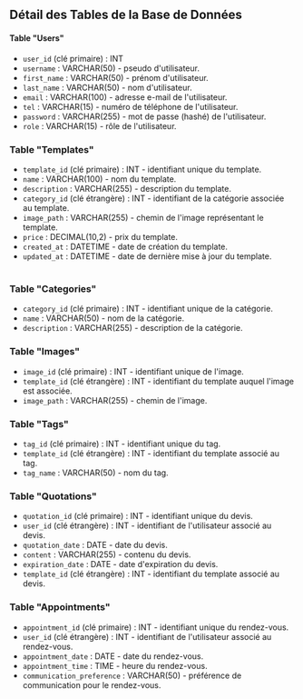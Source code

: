 Détail des Tables de la Base de Données
---------------------------------------

#### Table "Users"

* `user_id` (clé primaire) : INT
* `username` : VARCHAR(50) - pseudo d'utilisateur.
* `first_name` : VARCHAR(50) - prénom d'utilisateur.
* `last_name` : VARCHAR(50) - nom d'utilisateur.
* `email` : VARCHAR(100) - adresse e-mail de l'utilisateur.
* `tel` : VARCHAR(15) - numéro de téléphone de l'utilisateur.
* `password` : VARCHAR(255) - mot de passe (hashé) de l'utilisateur.
* `role` : VARCHAR(15) - rôle de l'utilisateur.

### Table "Templates"

* `template_id` (clé primaire) : INT - identifiant unique du template.
* `name` : VARCHAR(100) - nom du template.
* `description` : VARCHAR(255) - description du template.
* `category_id` (clé étrangère) : INT - identifiant de la catégorie associée au template.
* `image_path` : VARCHAR(255) - chemin de l'image représentant le template.
* `price` : DECIMAL(10,2) - prix du template.
* `created_at` : DATETIME - date de création du template.
* `updated_at` : DATETIME - date de dernière mise à jour du template.

# 

### Table "Categories"

* `category_id` (clé primaire) : INT - identifiant unique de la catégorie.
* `name` : VARCHAR(50) - nom de la catégorie.
* `description` : VARCHAR(255) - description de la catégorie.

### Table "Images"

* `image_id` (clé primaire) : INT - identifiant unique de l'image.
* `template_id` (clé étrangère) : INT - identifiant du template auquel l'image est associée.
* `image_path` : VARCHAR(255) - chemin de l'image.

### Table "Tags"

* `tag_id` (clé primaire) : INT - identifiant unique du tag.
* `template_id` (clé étrangère) : INT - identifiant du template associé au tag.
* `tag_name` : VARCHAR(50) - nom du tag. 

### Table "Quotations"

* `quotation_id` (clé primaire) : INT - identifiant unique du devis.
* `user_id` (clé étrangère) : INT - identifiant de l'utilisateur associé au devis.
* `quotation_date` : DATE - date du devis.
* `content` : VARCHAR(255) - contenu du devis.
* `expiration_date` : DATE - date d'expiration du devis.
* `template_id` (clé étrangère) : INT - identifiant du template associé au devis.

### Table "Appointments"

* `appointment_id` (clé primaire) : INT - identifiant unique du rendez-vous.
* `user_id` (clé étrangère) : INT - identifiant de l'utilisateur associé au rendez-vous.
* `appointment_date` : DATE - date du rendez-vous.
* `appointment_time` : TIME - heure du rendez-vous.
* `communication_preference` : VARCHAR(50) - préférence de communication pour le rendez-vous.